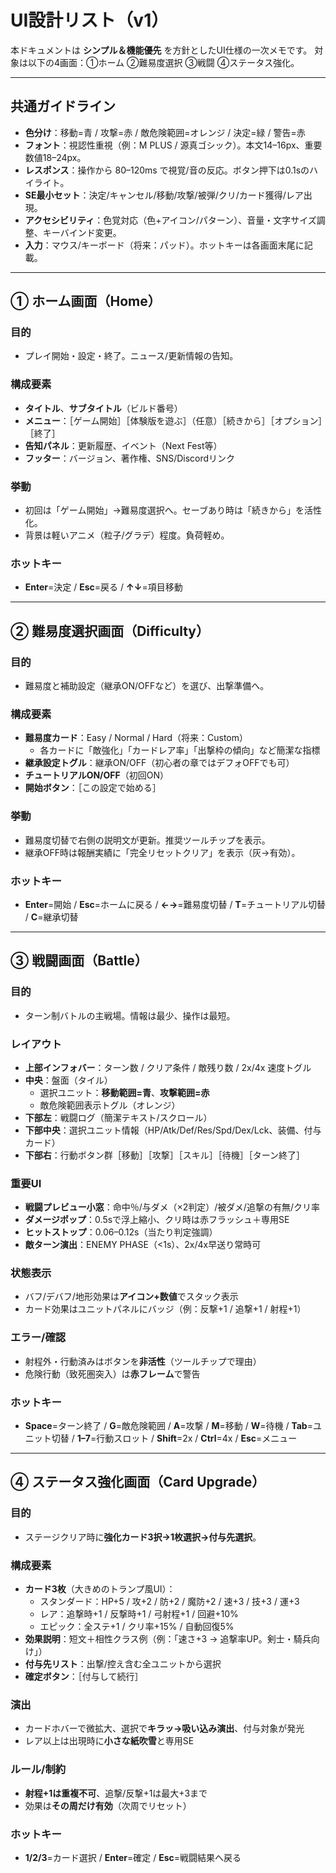 # UI設計リスト（v1）

本ドキュメントは **シンプル＆機能優先** を方針としたUI仕様の一次メモです。
対象は以下の4画面：①ホーム ②難易度選択 ③戦闘 ④ステータス強化。

---

## 共通ガイドライン
- **色分け**：移動=青 / 攻撃=赤 / 敵危険範囲=オレンジ / 決定=緑 / 警告=赤
- **フォント**：視認性重視（例：M PLUS / 源真ゴシック）。本文14–16px、重要数値18–24px。
- **レスポンス**：操作から 80–120ms で視覚/音の反応。ボタン押下は0.1sのハイライト。
- **SE最小セット**：決定/キャンセル/移動/攻撃/被弾/クリ/カード獲得/レア出現。
- **アクセシビリティ**：色覚対応（色+アイコン/パターン）、音量・文字サイズ調整、キーバインド変更。
- **入力**：マウス/キーボード（将来：パッド）。ホットキーは各画面末尾に記載。

---

## ① ホーム画面（Home）
### 目的
- プレイ開始・設定・終了。ニュース/更新情報の告知。

### 構成要素
- **タイトル**、**サブタイトル**（ビルド番号）
- **メニュー**：［ゲーム開始］［体験版を遊ぶ］（任意）［続きから］［オプション］［終了］
- **告知パネル**：更新履歴、イベント（Next Fest等）
- **フッター**：バージョン、著作権、SNS/Discordリンク

### 挙動
- 初回は「ゲーム開始」→難易度選択へ。セーブあり時は「続きから」を活性化。
- 背景は軽いアニメ（粒子/グラデ）程度。負荷軽め。

### ホットキー
- **Enter**=決定 / **Esc**=戻る / **↑↓**=項目移動

---

## ② 難易度選択画面（Difficulty）
### 目的
- 難易度と補助設定（継承ON/OFFなど）を選び、出撃準備へ。

### 構成要素
- **難易度カード**：Easy / Normal / Hard（将来：Custom）
  - 各カードに「敵強化」「カードレア率」「出撃枠の傾向」など簡潔な指標
- **継承設定トグル**：継承ON/OFF（初心者の章ではデフォOFFでも可）
- **チュートリアルON/OFF**（初回ON）
- **開始ボタン**：［この設定で始める］

### 挙動
- 難易度切替で右側の説明文が更新。推奨ツールチップを表示。
- 継承OFF時は報酬実績に「完全リセットクリア」を表示（灰→有効）。

### ホットキー
- **Enter**=開始 / **Esc**=ホームに戻る / **←→**=難易度切替 / **T**=チュートリアル切替 / **C**=継承切替

---

## ③ 戦闘画面（Battle）
### 目的
- ターン制バトルの主戦場。情報は最少、操作は最短。

### レイアウト
- **上部インフォバー**：ターン数 / クリア条件 / 敵残り数 / 2x/4x 速度トグル
- **中央**：盤面（タイル）
  - 選択ユニット：**移動範囲=青**、**攻撃範囲=赤**
  - 敵危険範囲表示トグル（オレンジ）
- **下部左**：戦闘ログ（簡潔テキスト/スクロール）
- **下部中央**：選択ユニット情報（HP/Atk/Def/Res/Spd/Dex/Lck、装備、付与カード）
- **下部右**：行動ボタン群［移動］［攻撃］［スキル］［待機］［ターン終了］

### 重要UI
- **戦闘プレビュー小窓**：命中％/与ダメ（×2判定）/被ダメ/追撃の有無/クリ率
- **ダメージポップ**：0.5sで浮上縮小、クリ時は赤フラッシュ＋専用SE
- **ヒットストップ**：0.06–0.12s（当たり判定強調）
- **敵ターン演出**：ENEMY PHASE（<1s）、2x/4x早送り常時可

### 状態表示
- バフ/デバフ/地形効果は**アイコン+数値**でスタック表示
- カード効果はユニットパネルにバッジ（例：反撃+1 / 追撃+1 / 射程+1）

### エラー/確認
- 射程外・行動済みはボタンを**非活性**（ツールチップで理由）
- 危険行動（致死圏突入）は**赤フレーム**で警告

### ホットキー
- **Space**=ターン終了 / **G**=敵危険範囲 / **A**=攻撃 / **M**=移動 / **W**=待機 / **Tab**=ユニット切替 / **1–7**=行動スロット / **Shift**=2x / **Ctrl**=4x / **Esc**=メニュー

---

## ④ ステータス強化画面（Card Upgrade）
### 目的
- ステージクリア時に**強化カード3択→1枚選択→付与先選択**。

### 構成要素
- **カード3枚**（大きめのトランプ風UI）：
  - スタンダード：HP+5 / 攻+2 / 防+2 / 魔防+2 / 速+3 / 技+3 / 運+3
  - レア：追撃時+1 / 反撃時+1 / 弓射程+1 / 回避+10%
  - エピック：全ステ+1 / クリ率+15% / 自動回復5%
- **効果説明**：短文＋相性クラス例（例：「速さ+3 → 追撃率UP。剣士・騎兵向け」）
- **付与先リスト**：出撃/控え含む全ユニットから選択
- **確定ボタン**：［付与して続行］

### 演出
- カードホバーで微拡大、選択で**キラッ→吸い込み演出**、付与対象が発光
- レア以上は出現時に**小さな紙吹雪**と専用SE

### ルール/制約
- **射程+1は重複不可**、追撃/反撃+1は最大+3まで
- 効果は**その周だけ有効**（次周でリセット）

### ホットキー
- **1/2/3**=カード選択 / **Enter**=確定 / **Esc**=戦闘結果へ戻る
